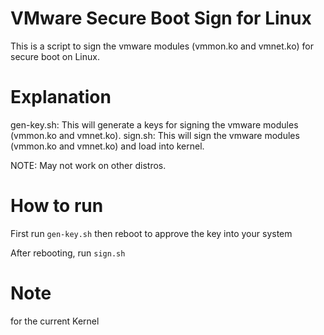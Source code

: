 # VMware Secure Boot Sign for Linux

This is a script to sign the vmware modules (vmmon.ko and vmnet.ko) for secure boot on Linux.

# Explanation

gen-key.sh: This will generate a keys for signing the vmware modules (vmmon.ko and vmnet.ko).
sign.sh: This will sign the vmware modules (vmmon.ko and vmnet.ko) and load into kernel.

NOTE: May not work on other distros.

# How to run

First run `gen-key.sh` then reboot to approve the key into your system

After rebooting, run `sign.sh`

# Note

for the current Kernel
